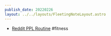 ```yaml
---
publish_date: 20220226    
layout: ../../layouts/FleetingNoteLayout.astro
---
```

- [Reddit PPL Routine](https://www.reddit.com/r/Fitness/comments/37ylk5/a_linear_progression_based_ppl_program_for/) #fitness
